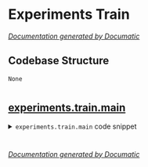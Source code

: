 # Experiments Train

[_Documentation generated by Documatic_](https://www.documatic.com)

<!---Documatic-section-Codebase Structure-start--->
## Codebase Structure

<!---Documatic-block-system_architecture-start--->
```mermaid
None
```
<!---Documatic-block-system_architecture-end--->

# #
<!---Documatic-section-Codebase Structure-end--->

<!---Documatic-section-experiments.train.main-start--->
## [experiments.train.main](3-experiments_train.md#experiments.train.main)

<!---Documatic-section-main-start--->
<!---Documatic-block-experiments.train.main-start--->
<details>
	<summary><code>experiments.train.main</code> code snippet</summary>

```python
def main(action, name):
    mnist = input_data.read_data_sets('../MNIST_data/', one_hot=True)
    action = [int(x) for x in action.split(',')]
    training_epochs = 10
    batch_size = 100
    action = [action[x:x + 4] for x in range(0, len(action), 4)]
    cnn_drop_rate = [c[3] for c in action]
    model = CNN(784, 10, action)
    loss_op = tf.reduce_mean(model.loss)
    optimizer = tf.train.AdamOptimizer(learning_rate=0.0001)
    train_op = optimizer.minimize(loss_op)
    tf.summary.scalar('acc', model.accuracy)
    tf.summary.scalar('loss', tf.reduce_mean(model.loss))
    merged_summary_op = tf.summary.merge_all()
    summary_writer = tf.summary.FileWriter(name, graph=tf.get_default_graph())
    init = tf.global_variables_initializer()
    sess = tf.Session()
    sess.run(init)
    for epoch in range(training_epochs):
        for step in range(int(mnist.train.num_examples / batch_size)):
            (batch_x, batch_y) = mnist.train.next_batch(batch_size)
            feed = {model.X: batch_x, model.Y: batch_y, model.dropout_keep_prob: 0.85, model.cnn_dropout_rates: cnn_drop_rate}
            (_, summary) = sess.run([train_op, merged_summary_op], feed_dict=feed)
            summary_writer.add_summary(summary, step + (epoch + 1) * int(mnist.train.num_examples / batch_size))
        print('epoch: ', epoch + 1, ' of ', training_epochs)
        (batch_x, batch_y) = mnist.test.next_batch(mnist.test.num_examples)
        (loss, acc) = sess.run([loss_op, model.accuracy], feed_dict={model.X: batch_x, model.Y: batch_y, model.dropout_keep_prob: 1.0, model.cnn_dropout_rates: [1.0] * len(cnn_drop_rate)})
        print('Network accuracy =', acc, ' loss =', loss)
    print('Final accuracy for', name, ' =', acc)
```
</details>
<!---Documatic-block-experiments.train.main-end--->
<!---Documatic-section-main-end--->

# #
<!---Documatic-section-experiments.train.main-end--->

[_Documentation generated by Documatic_](https://www.documatic.com)